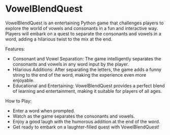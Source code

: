 # VowelBlendQuest
VowelBlendQuest is an entertaining Python game that challenges players to explore the world of vowels and consonants in a fun and interactive way.
Players will embark on a quest to separate the consonants and vowels in a word, adding a hilarious twist to the mix at the end.

Features:
* Consonant and Vowel Separation: The game intelligently separates the consonants and vowels in any word input by the player.
* Hilarious Additions: After separating the letters, the game adds a funny string to the end of the word, making the experience even more enjoyable.
* Educational and Entertaining: VowelBlendQuest provides a perfect blend of learning and entertainment, making it suitable for players of all ages.

How to Play:
* Enter a word when prompted.
* Watch as the game separates the consonants and vowels.
* Enjoy a good laugh with the humorous addition at the end of the word.
* Get ready to embark on a laughter-filled quest with VowelBlendQuest!
